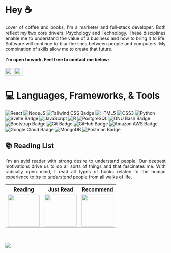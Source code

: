 # Hey ☕️
<div align="justify">
Lover of coffee and books, I'm a marketer and full-stack developer. Both reflect my two core drivers: Psychology and Technology. These disciplines enable me to understand the value of a business and how to bring it to life. Software will continue to blur the lines between people and computers. My combination of skills allow me to create that future.
<br />
<br />
<strong>I'm open to work. Feel free to contact me below:</strong>
</div>
<br/>
<a href="https://www.linkedin.com/in/zachjxyz"><img src="https://img.shields.io/badge/linkedin-%230077B5.svg?&style=for-the-badge&logo=linkedin&logoColor=white" height=25></a>
<a href="mailto:zacharyvincentjohnson@gmail.com"><img src="https://img.shields.io/badge/Gmail-D14836?style=for-the-badge&logo=gmail&logoColor=white" height=25></a>

# 💻 **Languages, Frameworks, & Tools**

![React](https://img.shields.io/badge/React-61DAFB?logo=react&logoColor=000&style=flat) ![NodeJS](https://img.shields.io/badge/Node.js-393?logo=nodedotjs&logoColor=fff&style=flat) ![Tailwind CSS Badge](https://img.shields.io/badge/Tailwind%20CSS-06B6D4?logo=tailwindcss&logoColor=fff&style=flat) ![HTML5](https://img.shields.io/badge/HTML5-E34F26?logo=html5&logoColor=fff&style=flat) ![CSS3](https://img.shields.io/badge/CSS3-1572B6?logo=css3&logoColor=fff&style=flat) ![Python](https://img.shields.io/badge/Python-3776AB?logo=python&logoColor=fff&style=flat) ![Svelte Badge](https://img.shields.io/badge/Svelte-FF3E00?logo=svelte&logoColor=fff&style=flat) ![JavaScript](https://img.shields.io/badge/JavaScript-F7DF1E?logo=javascript&logoColor=000&style=flat) ![R](https://img.shields.io/badge/R-276DC3?logo=r&logoColor=fff&style=flat) ![PostgreSQL](https://img.shields.io/badge/PostgreSQL-4169E1?logo=postgresql&logoColor=fff&style=flat) ![GNU Bash Badge](https://img.shields.io/badge/GNU%20Bash-4EAA25?logo=gnubash&logoColor=fff&style=flat) ![Bootstrap Badge](https://img.shields.io/badge/Bootstrap-7952B3?logo=bootstrap&logoColor=fff&style=flat) ![Git Badge](https://img.shields.io/badge/Git-F05032?logo=git&logoColor=fff&style=flat) ![GitHub Badge](https://img.shields.io/badge/GitHub-181717?logo=github&logoColor=fff&style=flat) ![Amazon AWS Badge](https://img.shields.io/badge/Amazon%20AWS-232F3E?logo=amazonaws&logoColor=fff&style=flat) ![Google Cloud Badge](https://img.shields.io/badge/Google%20Cloud-4285F4?logo=googlecloud&logoColor=fff&style=flat) ![MongoDB](https://img.shields.io/badge/MongoDB-47A248?logo=mongodb&logoColor=fff&style=flat) ![Postman Badge](https://img.shields.io/badge/Postman-FF6C37?logo=postman&logoColor=fff&style=flat)

<div>
  <h2>📚 Reading List</h2>
  <p align="justify">I'm an avid reader with strong desire to understand people. Our deepest motivations drive us to do all sorts of things and that fascinates me. With radically open mind, I read all types of books related to the human experience to <em>try to understand</em> people from all walks of life.</p>
  <table>
    <tr>
      <th><strong>Reading</strong></th>
      <th><strong>Just Read</strong></th>
      <th><strong>Recommend</strong></th>
    </tr>
    <tr>
      <td align="center"><a href="https://www.amazon.com/Behave-Biology-Humans-Best-Worst/dp/0143110918?qid=1703534721&sr=8-1" target="_blank"><img src="https://m.media-amazon.com/images/W/MEDIAX_792452-T1/images/I/71GT3SqvbrL._AC_UY436_FMwebp_QL65_.jpg" height="100vh"></a></td>
    <td align="center"><a href="https://www.amazon.com/Industrial-Society-Its-Future-Unabomber/dp/B086Y5JY5K?crid=3EVP05TNAGE26&keywords=industrial+society+and+it's+future&qid=1703535100&sprefix=industrial+socie,aps,119&sr=8-1" target="_blank"><img src="https://m.media-amazon.com/images/W/MEDIAX_792452-T1/images/I/41ySrRF+tXL._SY445_SX342_.jpg" height="100vh"></a></td>
    <td align="center"><a href="https://www.amazon.com/NEW-Influence-Psychology-Persuasion-New-Expanded/dp/B09VQ3XCZV?qid=1703535154&sr=8-1" target="_blank"><img src="https://m.media-amazon.com/images/W/MEDIAX_792452-T1/images/I/41EdBtnpsrL._SY445_SX342_.jpg" height="100vh"></a></td>
    </tr>
  </table>
</div>

<br/>

![](https://komarev.com/ghpvc/?username=ZachJxyz)
